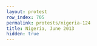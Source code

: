 ```yaml
---
layout: protest
row_index: 705
permalink: protests/nigeria-124
title: Nigeria, June 2013
hidden: true
---
```

